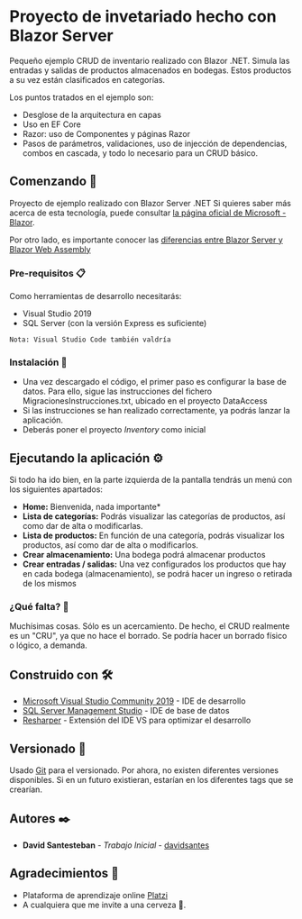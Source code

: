 # Proyecto de invetariado hecho con Blazor Server
Pequeño ejemplo CRUD de inventario realizado con Blazor .NET. Simula las entradas y salidas de productos almacenados en bodegas. Estos productos a su vez están clasificados en categorías.

Los puntos tratados en el ejemplo son:
* Desglose de la arquitectura en capas
* Uso en EF Core
* Razor: uso de Componentes y páginas Razor
* Pasos de parámetros, validaciones, uso de injección de dependencias, combos en cascada, y todo lo necesario para un CRUD básico.

## Comenzando 🚀

Proyecto de ejemplo realizado con Blazor Server .NET
Si quieres saber más acerca de esta tecnología, puede consultar [la página oficial de Microsoft - Blazor](https://dotnet.microsoft.com/apps/aspnet/web-apps/blazor).

Por otro lado, es importante conocer las [diferencias entre Blazor Server y Blazor Web Assembly](https://www.programmingwithwolfgang.com/blazor-server-vs-blazor-webassembly/)

### Pre-requisitos 📋

Como herramientas de desarrollo necesitarás:
* Visual Studio 2019
* SQL Server (con la versión Express es suficiente)

```
Nota: Visual Studio Code también valdría
```

### Instalación 🔧

* Una vez descargado el código, el primer paso es configurar la base de datos. Para ello, sigue las instrucciones del fichero MigracionesInstrucciones.txt, ubicado en el proyecto DataAccess
* Si las instrucciones se han realizado correctamente, ya podrás lanzar la aplicación.
* Deberás poner el proyecto _Inventory_ como inicial

## Ejecutando la aplicación ⚙️

Si todo ha ido bien, en la parte izquierda de la pantalla tendrás un menú con los siguientes apartados:
* **Home:** Bienvenida, nada importante* 
* **Lista de categorías:** Podrás visualizar las categorías de productos, así como dar de alta o modificarlas.
* **Lista de productos:** En función de una categoría, podrás visualizar los productos, así como dar de alta o modificarlos.
* **Crear almacenamiento:** Una bodega podrá almacenar productos
* **Crear entradas / salidas:** Una vez configurados los productos que hay en cada bodega (almacenamiento), se podrá hacer un ingreso o retirada de los mismos

### ¿Qué falta? 🔩

Muchísimas cosas. Sólo es un acercamiento. De hecho, el CRUD realmente es un "CRU", ya que no hace el borrado. Se podría hacer un borrado físico o lógico, a demanda.

## Construido con 🛠️

* [Microsoft Visual Studio Community 2019](https://visualstudio.microsoft.com/es/vs/) - IDE  de desarrollo
* [SQL Server Management Studio](https://docs.microsoft.com/es-es/sql/?view=sql-server-ver15/) - IDE de base de datos
* [Resharper](https://www.jetbrains.com/es-es/resharper/) - Extensión del IDE VS para optimizar el desarrollo

## Versionado 📌

Usado [Git](https://git-scm.com//) para el versionado. Por ahora, no existen diferentes versiones disponibles. Si en un futuro existieran, estarían en los diferentes tags que se crearían.

## Autores ✒️

* **David Santesteban** - *Trabajo Inicial* - [davidsantes](https://github.com/davidsantes)

## Agradecimientos 🎁

* Plataforma de aprendizaje online [Platzi](https://platzi.com/)
* A cualquiera que me invite a una cerveza 🍺. 

